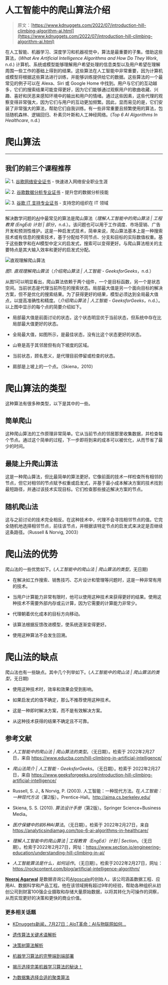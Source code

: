 # 人工智能中的爬山算法介绍

> 原文：[https://www.kdnuggets.com/2022/07/introduction-hill-climbing-algorithm-ai.html](https://www.kdnuggets.com/2022/07/introduction-hill-climbing-algorithm-ai.html)

在人工智能、机器学习、深度学习和机器视觉中，算法是最重要的子集。借助这些算法，(*What Are Artificial Intelligence Algorithms and How Do They Work*, n.d.) 计算机、系统或模型能够理解用户希望处理的信息类型以及用户希望在理解周围一些工作的基础上得到的结果。这些算法在人工智能中非常重要，因为计算机或模型将根据这些算法进行训练，并能够训练提供给它的数据。这些算法的一个最常见的例子可以在 Alexa、Siri 或 Google Home 中找到。用户与它们的互动越多，它们的搜索结果可能变得更好，因为它们能够通过观察用户的歌曲收藏、兴趣、喜好和厌恶来感知环境中的输出和用户的情绪。通过这些因素，这些代理的观察变得非常强大，因为它们与用户的互动更加频繁。因此，显而易见的是，它们安装了非常强大的算法，帮助它们自我训练。有一些非常重要且频繁使用的算法，包括随机森林、逻辑回归、朴素贝叶斯和人工神经网络。(*Top 6 AI Algorithms In Healthcare*, n.d.)

# 爬山算法

* * *

## 我们的前三个课程推荐

![](../Images/0244c01ba9267c002ef39d4907e0b8fb.png) 1\. [谷歌网络安全证书](https://www.kdnuggets.com/google-cybersecurity) - 快速进入网络安全职业生涯

![](../Images/e225c49c3c91745821c8c0368bf04711.png) 2\. [谷歌数据分析专业证书](https://www.kdnuggets.com/google-data-analytics) - 提升您的数据分析技能

![](../Images/0244c01ba9267c002ef39d4907e0b8fb.png) 3\. [谷歌 IT 支持专业证书](https://www.kdnuggets.com/google-itsupport) - 支持您的组织在 IT 领域

* * *

解决数学问题的[AI](https://algoscale.com/artificial-intelligence-solution-providers/)中最常见的算法是爬山算法（*理解人工智能中的爬山算法 | 工程教育 (EngEd) 计划 | 部分*，n.d.）。该问题也可以用于工作调度、市场营销、广告开发和预测性维护。这是一种启发式技术，简单来说，爬山算法基本上是一种搜索技术或有信息的搜索技术，基于分配给不同节点、分支和目标的实际数值权重。基于这些数字和在AI模型中定义的启发式，搜索可以变得更好。与爬山算法相关的主要特点是其大输入效率和更好的启发式分配。

![ 直观理解爬山算法 ](../Images/438d82a6436eab500dd5e62596800638.png)

*图1\. 直观理解爬山算法*（*介绍爬山算法 | 人工智能 - GeeksforGeeks*，n.d.）

从图1可以明显看出，爬山算法依赖于两个组件，一个是目标函数，另一个是状态空间。当前状态是代理当前所在的搜索状态。局部最大值是另一个面向目标的解决方案，但不是优化的搜索结果。为了获得更好的结果，模型必须达到全局最大值点，以提高准确性和精度。（*介绍爬山算法 | 人工智能 - GeeksforGeeks*，n.d.）。以上图中显示的每个点的简要介绍如下。

+   局部最大值是前面讨论的状态，这个状态明显优于当前状态，但系统中存在比局部最大值更好的状态。

+   全局最大值，如图所示，是最佳状态，没有比这个状态更好的状态。

+   山脊是高于其邻居但有向下坡度的区域。

+   当前状态，顾名思义，是代理目前停留或检查的状态。

+   肩部是上坡上的一个点。（Skiena，2010）

# 爬山算法的类型

这种算法有很多种类型，以下是其中的一些。

## 简单爬山

这种爬山算法的工作原理非常简单。它从当前节点的邻居那里收集数据，并检查每个节点。通过这个简单的过程，下一步即将到来的成本可以被优化，从而节省了最少的时间。

## 最陡上升爬山算法

这是一种爬山算法，但比最简单的算法更好。它像前面的技术一样检查所有相邻的节点，但它对相邻的节点赋予权重或启发式，并基于最小成本解决方案的技术找到最短路径，并通过该技术实现目标。它们检查那些接近解决方案的节点。

## 随机爬山法

这与之前讨论的技术完全相反。在这种技术中，代理不会寻找相邻节点的值。它完全随机地选择相邻节点，前往该节点，并根据该特定节点的启发式来决定是否继续这条路径。（Russell & Norvig, 2003）

# 爬山法的优势

爬山法的一些优势如下。(*人工智能中的爬山法 | 爬山算法的类型*，无日期)

+   在解决如工作搜索、销售技巧、芯片设计和管理等问题时，这是一种非常有用的技术。

+   当用户计算能力非常有限时，他可以使用这种技术来获得更好的结果。使用这种技术不需要外部内存或云计算，因为它需要的计算能力非常少。

+   代理朝着优化成本的目标方向移动。

+   该算法根据反馈改进模型，使系统逐渐变得更好。

+   使用这种算法不会发生回溯。

# 爬山法的缺点

爬山法也有一些缺点。其中几个列举如下。(*人工智能中的爬山法 | 爬山算法的类型*，无日期)

+   使用这种技术时，效率和效果会受到影响。

+   如果启发式的值不确定，那么不推荐使用这种技术。

+   这是一种即时解决方案，而不是有效解决方案。

+   从这种技术获得的结果不确定且不可靠。

## 参考文献

+   *人工智能中的爬山法 | 爬山算法的类型*。（无日期）。检索于 2022年2月27日，来自 https://www.educba.com/hill-climbing-in-artificial-intelligence/

+   *爬山法简介 | 人工智能 - GeeksforGeeks*。（无日期）。检索于 2022年2月27日，来自 https://www.geeksforgeeks.org/introduction-hill-climbing-artificial-intelligence/

+   Russell, S. J., & Norvig, P. (2003). 人工智能：一种现代方法。在*人工智能：一种现代方法*（第2版）。Prentice-Hall。http://aima.cs.berkeley.edu/

+   Skiena, S. S. (2010). *算法设计手册*（第2版）。Springer Science+Business Media。

+   *医疗保健中的前6种AI算法*。（无日期）。检索于 2022年2月27日，来自 https://analyticsindiamag.com/top-6-ai-algorithms-in-healthcare/

+   *理解人工智能中的爬山算法 | 工程教育（EngEd）计划 | Section*。（无日期）。检索于2022年2月27日，网址：https://www.section.io/engineering-education/understanding-hill-climbing-in-ai/

+   *人工智能算法是什么，如何运作*。（无日期）。检索于2022年2月27日，网址：https://rockcontent.com/blog/artificial-intelligence-algorithm/

**[Neeraj Agarwal](https://www.linkedin.com/in/neeagl/)** 是数据咨询公司[Algoscale](https://www.linkedin.com/company/algoscale)的创始人，该公司涵盖数据工程、应用AI、数据科学和产品工程。他在该领域拥有超过9年的经验，帮助各种组织从初创公司到财富100强企业摄取和存储大量原始数据，以将其转化为可操作的洞察，从而实现更好的决策和更快的商业价值。

### 更多相关话题

+   [KDnuggets新闻，7月27日：AIoT革命：AI与物联网如何…](https://www.kdnuggets.com/2022/n30.html)

+   [遗传算法关键术语解析](https://www.kdnuggets.com/2018/04/genetic-algorithm-key-terms-explained.html)

+   [决策树算法解析](https://www.kdnuggets.com/2020/01/decision-tree-algorithm-explained.html)

+   [机器学习算法的完整端到端部署](https://www.kdnuggets.com/2021/12/deployment-machine-learning-algorithm-live-production-environment.html)

+   [揭示选择完美机器学习算法的秘诀！](https://www.kdnuggets.com/2023/07/ml-algorithm-choose.html)

+   [为数据集选择合适的聚类算法](https://www.kdnuggets.com/2019/10/right-clustering-algorithm.html)
